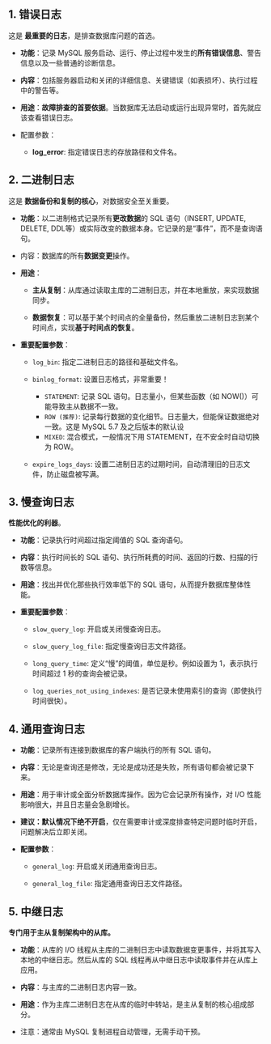 ## 1. 错误日志
这是 **最重要的日志**，是排查数据库问题的首选。

- **功能**：记录 MySQL 服务启动、运行、停止过程中发生的**所有错误信息**、警告信息以及一些普通的诊断信息。

- **内容**：包括服务器启动和关闭的详细信息、关键错误（如表损坏）、执行过程中的警告等。

- **用途**：**故障排查的首要依据**。当数据库无法启动或运行出现异常时，首先就应该查看错误日志。

- 配置参数：

    - **log_error**: 指定错误日志的存放路径和文件名。

## 2. 二进制日志
这是 <b>数据备份和复制的核心</b>，对数据安全至关重要。

- **功能**：以二进制格式记录所有**更改数据**的 SQL 语句（INSERT, UPDATE, DELETE, DDL等）或实际改变的数据本身。它记录的是“事件”，而不是查询语句。

- 内容：数据库的所有**数据变更**操作。

- **用途**：

  - **主从复制**：从库通过读取主库的二进制日志，并在本地重放，来实现数据同步。

  - **数据恢复**：可以基于某个时间点的全量备份，然后重放二进制日志到某个时间点，实现<b>基于时间点的恢复</b>。

- **重要配置参数**：

    - `log_bin`: 指定二进制日志的路径和基础文件名。

    - `binlog_format`: 设置日志格式，非常重要！

      - `STATEMENT`: 记录 SQL 语句。日志量小，但某些函数（如 NOW()）可能导致主从数据不一致。
      - `ROW (推荐)`: 记录每行数据的变化细节。日志量大，但能保证数据绝对一致。这是 MySQL 5.7 及之后版本的默认设
      - `MIXED`: 混合模式，一般情况下用 STATEMENT，在不安全时自动切换为 ROW。

    - `expire_logs_days`: 设置二进制日志的过期时间，自动清理旧的日志文件，防止磁盘被写满。

## 3. 慢查询日志
**性能优化的利器**。

- **功能**：记录执行时间超过指定阈值的 SQL 查询语句。

- **内容**：执行时间长的 SQL 语句、执行所耗费的时间、返回的行数、扫描的行数等信息。

- **用途**：找出并优化那些执行效率低下的 SQL 语句，从而提升数据库整体性能。

- **重要配置参数**：

    - `slow_query_log`: 开启或关闭慢查询日志。

    - `slow_query_log_file`: 指定慢查询日志文件路径。

    - `long_query_time`: 定义“慢”的阈值，单位是秒。例如设置为 1，表示执行时间超过 1 秒的查询会被记录。

    - `log_queries_not_using_indexes`: 是否记录未使用索引的查询（即使执行时间很快）。

## 4. 通用查询日志
- **功能**：记录所有连接到数据库的客户端执行的所有 SQL 语句。

- **内容**：无论是查询还是修改，无论是成功还是失败，所有语句都会被记录下来。

- **用途**：用于审计或全面分析数据库操作。因为它会记录所有操作，对 I/O 性能影响很大，并且日志量会急剧增长。

- **建议：默认情况下绝不开启**，仅在需要审计或深度排查特定问题时临时开启，问题解决后立即关闭。

- **配置参数**：

    - `general_log`: 开启或关闭通用查询日志。

    - `general_log_file`: 指定通用查询日志文件路径。

## 5. 中继日志
<b>专门用于主从复制架构中的从库。</b>

- **功能**：从库的 I/O 线程从主库的二进制日志中读取数据变更事件，并将其写入本地的中继日志。然后从库的 SQL 线程再从中继日志中读取事件并在从库上应用。

- **内容**：与主库的二进制日志内容一致。

- **用途**：作为主库二进制日志在从库的临时中转站，是主从复制的核心组成部分。

- 注意：通常由 MySQL 复制进程自动管理，无需手动干预。